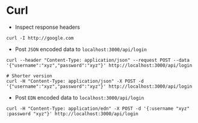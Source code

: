 # Curl

* Inspect response headers
```
curl -I http://google.com
```
* Post `JSON` encoded data to `localhost:3000/api/login`
```
curl --header "Content-Type: application/json" --request POST --data '{"username":"xyz","password":"xyz"}' http://localhost:3000/api/login

# Shorter version
curl -H "Content-Type: application/json" -X POST -d '{"username":"xyz","password":"xyz"}' http://localhost:3000/api/login
```
* Post `EDN` encoded data to `localhost:3000/api/login`
```
curl -H "Content-Type: application/edn" -X POST -d '{:username "xyz" :password "xyz"}' http://localhost:3000/api/login
```

